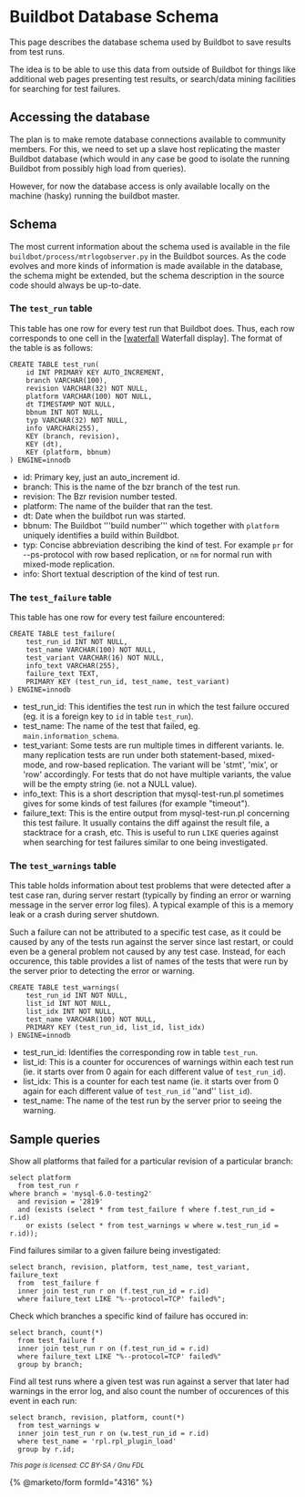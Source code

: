 
# Buildbot Database Schema

This page describes the database schema used by Buildbot to save results from test runs.


The idea is to be able to use this data from outside of Buildbot for things like additional web pages presenting test results, or search/data mining facilities for searching for test failures.


## Accessing the database


The plan is to make remote database connections available to community members. For this, we need to set up a slave host replicating the master Buildbot database (which would in any case be good to isolate the running Buildbot from possibly high load from queries).


However, for now the database access is only available locally on the machine (hasky) running the buildbot master.


## Schema


The most current information about the schema used is available in the file `buildbot/process/mtrlogobserver.py` in the Buildbot sources. As the code evolves and more kinds of information is made available in the database, the schema might be extended, but the schema description in the source code should always be up-to-date.


### The `test_run` table


This table has one row for every test run that Buildbot does. Thus, each row corresponds to one cell in the [[waterfall](https://askmonty.org/buildbot/waterfall) Waterfall display]. The format of the table is as follows:


```
CREATE TABLE test_run(
    id INT PRIMARY KEY AUTO_INCREMENT,
    branch VARCHAR(100),
    revision VARCHAR(32) NOT NULL,
    platform VARCHAR(100) NOT NULL,
    dt TIMESTAMP NOT NULL,
    bbnum INT NOT NULL,
    typ VARCHAR(32) NOT NULL,
    info VARCHAR(255),
    KEY (branch, revision),
    KEY (dt),
    KEY (platform, bbnum)
) ENGINE=innodb
```

* id: Primary key, just an auto_increment id.
* branch: This is the name of the bzr branch of the test run.
* revision: The Bzr revision number tested.
* platform: The name of the builder that ran the test.
* dt: Date when the buildbot run was started.
* bbnum: The Buildbot '''build number''' which together with `platform` uniquely identifies a build within Buildbot.
* typ: Concise abbreviation describing the kind of test. For example `pr` for --ps-protocol with row based replication, or `nm` for normal run with mixed-mode replication.
* info: Short textual description of the kind of test run.


### The `test_failure` table


This table has one row for every test failure encountered:


```
CREATE TABLE test_failure(
    test_run_id INT NOT NULL,
    test_name VARCHAR(100) NOT NULL,
    test_variant VARCHAR(16) NOT NULL,
    info_text VARCHAR(255),
    failure_text TEXT,
    PRIMARY KEY (test_run_id, test_name, test_variant)
) ENGINE=innodb
```

* test_run_id: This identifies the test run in which the test failure occured (eg. it is a foreign key to `id` in table `test_run`).
* test_name: The name of the test that failed, eg. `main.information_schema`.
* test_variant: Some tests are run multiple times in different variants. Ie. many replication tests are run under both statement-based, mixed-mode, and row-based replication. The variant will be 'stmt', 'mix', or 'row' accordingly. For tests that do not have multiple variants, the value will be the empty string (ie. not a NULL value).
* info_text: This is a short description that mysql-test-run.pl sometimes gives for some kinds of test failures (for example "timeout").
* failure_text: This is the entire output from mysql-test-run.pl concerning this test failure. It usually contains the diff against the result file, a stacktrace for a crash, etc. This is useful to run `LIKE` queries against when searching for test failures similar to one being investigated.


### The `test_warnings` table


This table holds information about test problems that were detected after a test case ran, during server restart (typically by finding an error or warning message in the server error log files). A typical example of this is a memory leak or a crash during server shutdown.


Such a failure can not be attributed to a specific test case, as it could be caused by any of the tests run against the server since last restart, or could even be a general problem not caused by any test case. Instead, for each occurence, this table provides a list of names of the tests that were run by the server prior to detecting the error or warning.


```
CREATE TABLE test_warnings(
    test_run_id INT NOT NULL,
    list_id INT NOT NULL,
    list_idx INT NOT NULL,
    test_name VARCHAR(100) NOT NULL,
    PRIMARY KEY (test_run_id, list_id, list_idx)
) ENGINE=innodb
```

* test_run_id: Identifies the corresponding row in table <code>test_run</code>.
* list_id: This is a counter for occurences of warnings within each test run (ie. it starts over from 0 again for each different value of <code>test_run_id</code>).
* list_idx: This is a counter for each test name (ie. it starts over from 0 again for each different value of <code>test_run_id</code> ''and'' <code>list_id</code>).
* test_name: The name of the test run by the server prior to seeing the warning.


## Sample queries


Show all platforms that failed for a particular revision of a particular branch:


```
select platform
  from test_run r
where branch = 'mysql-6.0-testing2'
  and revision = '2819'
  and (exists (select * from test_failure f where f.test_run_id = r.id)
    or exists (select * from test_warnings w where w.test_run_id = r.id));
```

Find failures similar to a given failure being investigated:


```
select branch, revision, platform, test_name, test_variant, failure_text
  from  test_failure f
  inner join test_run r on (f.test_run_id = r.id)
  where failure_text LIKE "%--protocol=TCP' failed%";
```

Check which branches a specific kind of failure has occured in:


```
select branch, count(*)
  from test_failure f
  inner join test_run r on (f.test_run_id = r.id)
  where failure_text LIKE "%--protocol=TCP' failed%"
  group by branch;
```

Find all test runs where a given test was run against a server that later had warnings in the error log, and also count the number of occurences of this event in each run:


```
select branch, revision, platform, count(*)
  from test_warnings w
  inner join test_run r on (w.test_run_id = r.id)
  where test_name = 'rpl.rpl_plugin_load'
  group by r.id;
```


<sub>_This page is licensed: CC BY-SA / Gnu FDL_</sub>


{% @marketo/form formId="4316" %}
